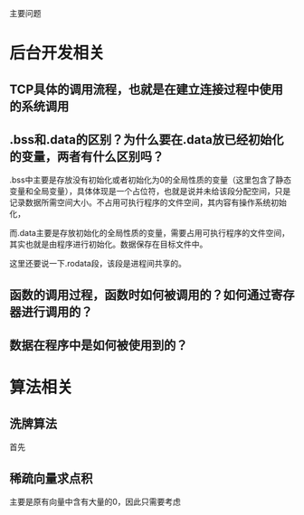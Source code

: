 主要问题

# 后台开发相关
## TCP具体的调用流程，也就是在建立连接过程中使用的系统调用


## .bss和.data的区别？为什么要在.data放已经初始化的变量，两者有什么区别吗？
.bss中主要是存放没有初始化或者初始化为0的全局性质的变量（这里包含了静态变量和全局变量），具体体现是一个占位符，也就是说并未给该段分配空间，只是记录数据所需空间大小。不占用可执行程序的文件空间，其内容有操作系统初始化，

而.data主要是存放初始化的全局性质的变量，需要占用可执行程序的文件空间，其实也就是由程序进行初始化。数据保存在目标文件中。

这里还要说一下.rodata段，该段是进程间共享的。



## 函数的调用过程，函数时如何被调用的？如何通过寄存器进行调用的？

## 数据在程序中是如何被使用到的？


# 算法相关

## 洗牌算法
首先


## 稀疏向量求点积
主要是原有向量中含有大量的0，因此只需要考虑
